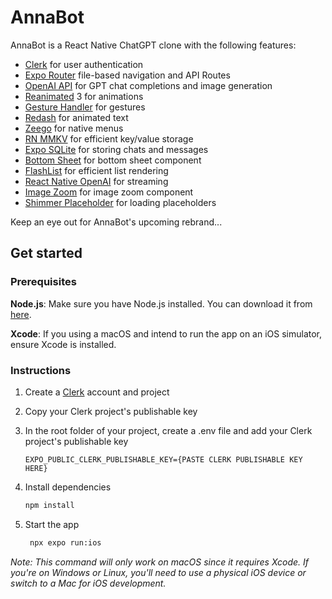 # AnnaBot

AnnaBot is a React Native ChatGPT clone with the following features:

- [Clerk](https://go.clerk.com/wvMHe8T) for user authentication
- [Expo Router](https://docs.expo.dev/routing/introduction/) file-based navigation and API Routes
- [OpenAI API](https://platform.openai.com/) for GPT chat completions and image generation
- [Reanimated](https://docs.swmansion.com/react-native-reanimated/) 3 for animations
- [Gesture Handler](https://docs.swmansion.com/react-native-gesture-handler/) for gestures
- [Redash](https://github.com/wcandillon/react-native-redash) for animated text
- [Zeego](https://zeego.dev/start) for native menus
- [RN MMKV](https://github.com/mrousavy/react-native-mmkv) for efficient key/value storage
- [Expo SQLite](https://docs.expo.dev/versions/latest/sdk/sqlite-next/) for storing chats and messages
- [Bottom Sheet](https://ui.gorhom.dev/components/bottom-sheet/) for bottom sheet component
- [FlashList](https://shopify.github.io/flash-list/) for efficient list rendering
- [React Native OpenAI](https://github.com/candlefinance/react-native-openai) for streaming
- [Image Zoom](https://github.com/likashefqet/react-native-image-zoom) for image zoom component
- [Shimmer Placeholder](https://github.com/tomzaku/react-native-shimmer-placeholder) for loading placeholders

Keep an eye out for AnnaBot's upcoming rebrand...

## Get started

### Prerequisites
**Node.js**: Make sure you have Node.js installed. You can download it from [here](https://nodejs.org/).

**Xcode**: If you using a macOS and intend to run the app on an iOS simulator, ensure Xcode is installed.

### Instructions
1. Create a [Clerk](https://clerk.com/) account and project

2. Copy your Clerk project's publishable key

3. In the root folder of your project, create a .env file and add your Clerk project's publishable key
   ```
   EXPO_PUBLIC_CLERK_PUBLISHABLE_KEY={PASTE CLERK PUBLISHABLE KEY HERE}
   ```

5. Install dependencies

   ```bash
   npm install
   ```

6. Start the app

   ```bash
    npx expo run:ios
   ```

*Note: This command will only work on macOS since it requires Xcode. If you're on Windows or Linux, you'll need to use a physical iOS device or switch to a Mac for iOS development.*
